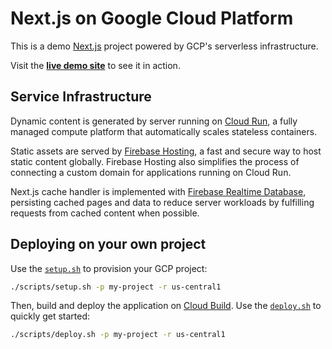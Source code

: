 # Next.js on Google Cloud Platform

This is a demo [Next.js](https://nextjs.org/) project powered by
GCP's serverless infrastructure.

Visit the [**live demo site**](https://nextjs-on-gcp.web.app/) to see it in action.

## Service Infrastructure

Dynamic content is generated by server running on [Cloud Run](https://cloud.google.com/run/docs/overview/what-is-cloud-run), a fully managed compute platform that automatically scales stateless containers.

Static assets are served by [Firebase Hosting](https://firebase.google.com/docs/hosting), a fast and secure way to host static content globally. Firebase Hosting also simplifies the process of connecting a custom domain for applications running on Cloud Run.

Next.js cache handler is implemented with [Firebase Realtime Database](https://firebase.google.com/docs/database), persisting cached pages and data to reduce server workloads by fulfilling requests from cached content when possible.

## Deploying on your own project

Use the [`setup.sh`](scripts/setup.sh) to provision your GCP project:

```bash
./scripts/setup.sh -p my-project -r us-central1
```

Then, build and deploy the application on [Cloud Build](https://cloud.google.com/build/docs/overview). Use the [`deploy.sh`](scripts/deploy.sh) to quickly get started:

```bash
./scripts/deploy.sh -p my-project -r us-central1
```
